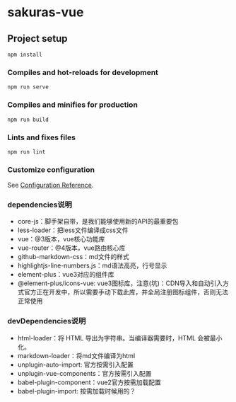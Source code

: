 # sakuras-vue

## Project setup
```
npm install
```

### Compiles and hot-reloads for development
```
npm run serve
```

### Compiles and minifies for production
```
npm run build
```

### Lints and fixes files
```
npm run lint
```

### Customize configuration
See [Configuration Reference](https://cli.vuejs.org/config/).

### dependencies说明
+ core-js：脚手架自带，是我们能够使用新的API的最重要包
+ less-loader：把less文件编译成css文件
+ vue：@3版本，vue核心功能库
+ vue-router：@4版本，vue路由核心库
+ github-markdown-css：md文件的样式
+ highlightjs-line-numbers.js：md语法高亮，行号显示
+ element-plus：vue3对应的组件库
+ @element-plus/icons-vue: vue3图标库，注意(坑)：CDN导入和自动引入方式官方正在开发中，所以需要手动下载此库，并全局注册图标组件，否则无法正常使用

### devDependencies说明
+ html-loader：将 HTML 导出为字符串。当编译器需要时，HTML 会被最小化。
+ markdown-loader：将md文件编译为html
+ unplugin-auto-import: 官方按需引入配置
+ unplugin-vue-components：官方按需引入配置
+ babel-plugin-component：vue2官方按需加载配置
+ babel-plugin-import: 按需加载时候用的？
